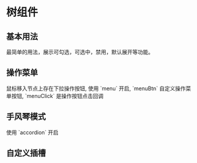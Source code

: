 # 树组件

## 基本用法

<demo src="./demo/tree/baseTree.vue" title="基本用法">
  <desc>最简单的用法，展示可勾选，可选中，禁用，默认展开等功能。</desc>
</demo>

## 操作菜单

<demo src="./demo/tree/menuTree.vue" title="操作菜单">
  <desc>鼠标移入节点上存在下拉操作按钮, 使用 `menu` 开启, `menuBtn` 自定义操作菜单按钮, `menuClick` 是操作按钮点击回调</desc>
</demo>

## 手风琴模式

<demo src="./demo/tree/accordionTree.vue" title="手风琴模式">
  <desc>使用 `accordion` 开启</desc>
</demo>

## 自定义插槽

